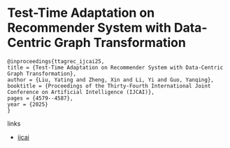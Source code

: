 # Test-Time Adaptation on Recommender System with Data-Centric Graph Transformation

```
@inproceedings{ttagrec_ijcai25,
title = {Test-Time Adaptation on Recommender System with Data-Centric Graph Transformation},
author = {Liu, Yating and Zheng, Xin and Li, Yi and Guo, Yanqing},
booktitle = {Proceedings of the Thirty-Fourth International Joint Conference on Artificial Intelligence (IJCAI)},
pages = {4579--4587},
year = {2025}
}
```

links
- [ijcai](https://www.ijcai.org/proceedings/2025/510)
